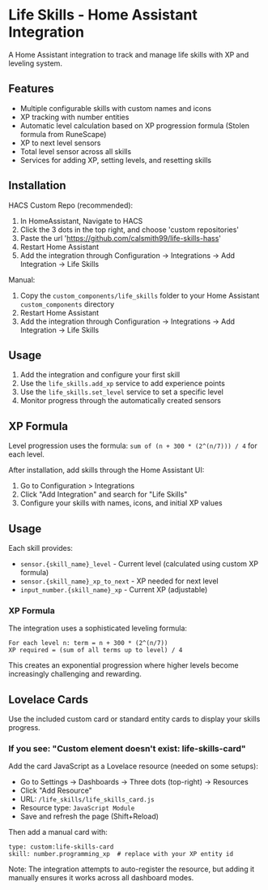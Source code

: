 # Life Skills - Home Assistant Integration

A Home Assistant integration to track and manage life skills with XP and leveling system.

## Features

- Multiple configurable skills with custom names and icons
- XP tracking with number entities
- Automatic level calculation based on XP progression formula (Stolen formula from RuneScape)
- XP to next level sensors
- Total level sensor across all skills
- Services for adding XP, setting levels, and resetting skills

## Installation
HACS Custom Repo (recommended):
1. In HomeAssistant, Navigate to HACS
2. Click the 3 dots in the top right, and choose 'custom repositories'
3. Paste the url 'https://github.com/calsmith99/life-skills-hass'
4. Restart Home Assistant
5. Add the integration through Configuration → Integrations → Add Integration → Life Skills

Manual:
1. Copy the `custom_components/life_skills` folder to your Home Assistant `custom_components` directory
2. Restart Home Assistant
3. Add the integration through Configuration → Integrations → Add Integration → Life Skills

## Usage

1. Add the integration and configure your first skill
2. Use the `life_skills.add_xp` service to add experience points
3. Use the `life_skills.set_level` service to set a specific level
4. Monitor progress through the automatically created sensors

## XP Formula

Level progression uses the formula: `sum of (n + 300 * (2^(n/7))) / 4` for each level.

After installation, add skills through the Home Assistant UI:

1. Go to Configuration > Integrations
2. Click "Add Integration" and search for "Life Skills"
3. Configure your skills with names, icons, and initial XP values

## Usage

Each skill provides:
- `sensor.{skill_name}_level` - Current level (calculated using custom XP formula)
- `sensor.{skill_name}_xp_to_next` - XP needed for next level
- `input_number.{skill_name}_xp` - Current XP (adjustable)

### XP Formula

The integration uses a sophisticated leveling formula:
```
For each level n: term = n + 300 * (2^(n/7))
XP required = (sum of all terms up to level) / 4
```

This creates an exponential progression where higher levels become increasingly challenging and rewarding.

## Lovelace Cards

Use the included custom card or standard entity cards to display your skills progress.

### If you see: "Custom element doesn't exist: life-skills-card"

Add the card JavaScript as a Lovelace resource (needed on some setups):

- Go to Settings → Dashboards → Three dots (top-right) → Resources
- Click "Add Resource"
- URL: `/life_skills/life_skills_card.js`
- Resource type: `JavaScript Module`
- Save and refresh the page (Shift+Reload)

Then add a manual card with:

```
type: custom:life-skills-card
skill: number.programming_xp  # replace with your XP entity id
```

Note: The integration attempts to auto-register the resource, but adding it manually ensures it works across all dashboard modes.
